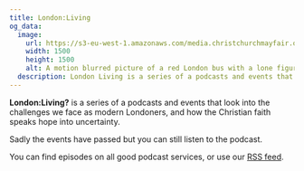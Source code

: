 ```yaml
---
title: London:Living
og_data:
  image:
    url: https://s3-eu-west-1.amazonaws.com/media.christchurchmayfair.org/londonliving/LLpodcastartwork_small.jpg
    width: 1500
    height: 1500
    alt: A motion blurred picture of a red London bus with a lone figure visible through the windows.
  description: London Living is a series of a podcasts and events that look into the challenges we face as modern Londoners, and how the Christian faith speaks hope into uncertainty.
---
```

**London:Living?** is a series of a podcasts and events that look into the challenges we face as modern Londoners, and how the Christian faith speaks hope into uncertainty.

Sadly the events have passed but you can still listen to the podcast.

You can find episodes on all good podcast services, or use our [RSS feed](https://rss.christchurchmayfair.org/londonliving).